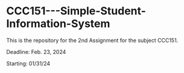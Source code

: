 # CCC151---Simple-Student-Information-System

This is the repository for the 2nd Assignment for the subject CCC151.

Deadline: Feb. 23, 2024

Starting: 01/31/24